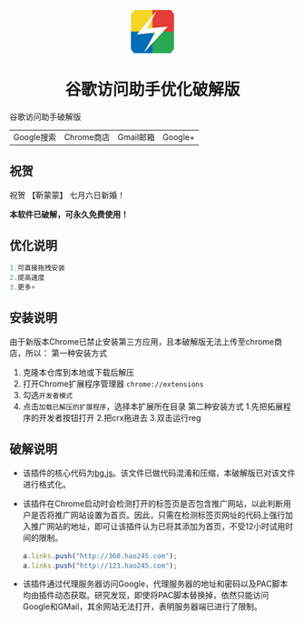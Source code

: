 ﻿<p align="center"><img width="15%" src="icons/icon-128.png" /></p>
<h1 align="center">谷歌访问助手优化破解版</h1>

谷歌访问助手破解版 

<table align="center">
  </tr>
  <tr>
    <td align="center">Google搜索</td>
    <td align="center">Chrome商店</td>
    <td align="center">Gmail邮箱</td>
    <td align="center">Google+</td>
  </tr>
</table>



## 祝贺
祝贺 【靳蒙蒙】 七月六日新婚！



**本软件已破解，可永久免费使用！**



## 优化说明
  ```javascript
 1.可直接拖拽安装
 2.提高速度
 3.更多+
  ```


## 安装说明

由于新版本Chrome已禁止安装第三方应用，且本破解版无法上传至chrome商店，所以：
第一种安装方式
1. 克隆本仓库到本地或下载后解压
2. 打开Chrome扩展程序管理器 `chrome://extensions`
3. 勾选`开发者模式`
4. 点击`加载已解压的扩展程序`，选择本扩展所在目录
第二种安装方式
1.先把拓展程序的开发者按钮打开
2.把crx拖进去
3.双击运行reg


## 破解说明

- 该插件的核心代码为[bg.js](bg.js)。该文件已做代码混淆和压缩，本破解版已对该文件进行格式化。

- 该插件在Chrome启动时会检测打开的标签页是否包含推广网站，以此判断用户是否将推广网站设置为首页。因此，只需在检测标签页网址的代码上强行加入推广网站的地址，即可让该插件认为已将其添加为首页，不受12小时试用时间的限制。

  ```javascript
  a.links.push("http://360.hao245.com");
  a.links.push("http://123.hao245.com");
  ```

- 该插件通过代理服务器访问Google，代理服务器的地址和密码以及PAC脚本均由插件动态获取。研究发现，即使将PAC脚本替换掉，依然只能访问Google和GMail，其余网站无法打开，表明服务器端已进行了限制。
